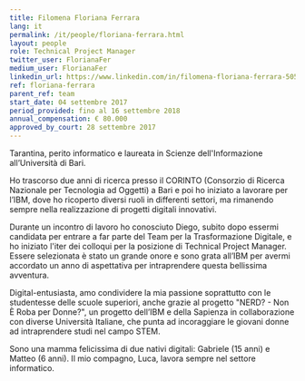```yaml
---
title: Filomena Floriana Ferrara
lang: it
permalink: /it/people/floriana-ferrara.html
layout: people
role: Technical Project Manager
twitter_user: FlorianaFer
medium_user: FlorianaFer
linkedin_url: https://www.linkedin.com/in/filomena-floriana-ferrara-50588912 
ref: floriana-ferrara
parent_ref: team
start_date: 04 settembre 2017
period_provided: fino al 16 settembre 2018
annual_compensation: € 80.000
approved_by_court: 28 settembre 2017
---
```

Tarantina, perito informatico e laureata  in Scienze dell'Informazione all’Università di Bari. 

Ho trascorso due anni di ricerca presso il CORINTO (Consorzio di Ricerca Nazionale per Tecnologia ad Oggetti) a Bari e poi ho iniziato a lavorare per l’IBM, dove ho ricoperto diversi ruoli in differenti settori, ma rimanendo  sempre nella realizzazione di progetti digitali innovativi.

Durante un incontro di lavoro ho conosciuto Diego, subito dopo essermi candidata per entrare a far parte del Team per la Trasformazione Digitale, e ho iniziato l'iter dei colloqui per la posizione di Technical Project Manager. Essere selezionata è stato un grande onore e sono grata all’IBM per avermi accordato un anno di aspettativa per intraprendere questa bellissima avventura. 

Digital-entusiasta, amo condividere la mia passione soprattutto con le  studentesse delle scuole superiori, anche grazie al progetto "NERD? - Non È Roba per Donne?", un progetto dell’IBM e della Sapienza in collaborazione con diverse Università Italiane, che punta ad incoraggiare le giovani donne ad intraprendere studi nel campo STEM. 
 
Sono una mamma felicissima di due nativi digitali: Gabriele (15 anni) e Matteo (6 anni). Il mio compagno, Luca, lavora sempre nel settore informatico. 

